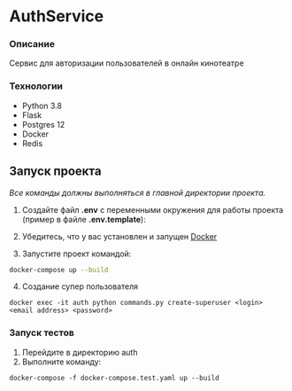 # AuthService

### Описание
Сервис для авторизации пользователей в онлайн кинотеатре

### Технологии

- Python 3.8
- Flask
- Postgres 12
- Docker
- Redis

## Запуск проекта

_Все команды должны выполняться в главной директории проекта._

1. Создайте файл **.env** с переменными окружения для работы проекта (пример в файле **.env.template**):

2. Убедитесь, что у вас
   установлен и запущен [Docker](https://www.docker.com/products/docker-desktop)
3. Запустите проект командой:

```bash
docker-compose up --build 
```

4. Создание супер пользователя
```
docker exec -it auth python commands.py create-superuser <login> <email address> <password>
```

### Запуск тестов
1. Перейдите в директорию auth
2. Выполните команду:
```
docker-compose -f docker-compose.test.yaml up --build
```
